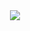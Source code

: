 <div align="center">
  <a href="https://github.com/disagreeing/">
    <img src="https://github-readme-stats.vercel.app/api?username=disagreeing&theme=radical&include_all_commits=true&show_icons=true&hide_title=true&hide_border=true&bg_color=0d1117&count_private=true&show_icons=true&custom_title=Stats" />
  </a>
</div>
